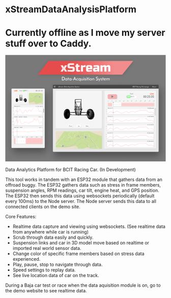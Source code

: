 # xStreamDataAnalysisPlatform


# Currently offline as I move my server stuff over to Caddy.

![Interface Image](interface.png)

Data Analytics Platform for BCIT Racing Car. (In Development)



This tool works in tandem with an ESP32 module that gathers data from an offroad buggy.
The ESP32 gathers data such as stress in frame members, suspension angles, RPM readings, car tilt, engine heat, and GPS position. The ESP32 then sends this data using websockets periodically (default every 100ms) to the Node server.
The Node server sends this data to all connected clients on the demo site.

Core Features:
 - Realtime data capture and viewing using websockets. (See realtime data from anywhere while car is running)
 - Scrub through data easily and quickly.
 - Suspension links and car in 3D model move based on realtime or imported real world sensor data.
 - Change color of specific frame members based on stress data experienced.
 - Play, pause, stop to navigate through data.
 - Speed settings to replay data.
 - See live location data of car on the track.
 
During a Baja car test or race when the data aquisition module is on, go to the demo website to see realtime data.
 
